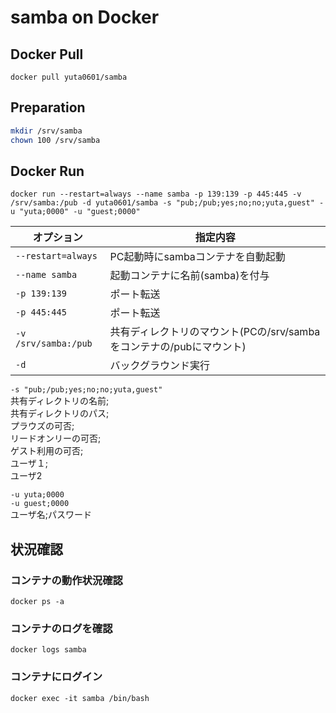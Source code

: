 # samba on Docker

## Docker Pull
`docker pull yuta0601/samba`

## Preparation

```sh
mkdir /srv/samba
chown 100 /srv/samba
```

## Docker Run
`docker run --restart=always --name samba -p 139:139 -p 445:445 -v /srv/samba:/pub -d yuta0601/samba -s "pub;/pub;yes;no;no;yuta,guest" -u "yuta;0000" -u "guest;0000"`

|オプション|指定内容|
|---|---|
|`--restart=always`|PC起動時にsambaコンテナを自動起動|
|`--name samba`|起動コンテナに名前(samba)を付与|
|`-p 139:139`|ポート転送|
|`-p 445:445`|ポート転送|
|`-v /srv/samba:/pub`|共有ディレクトリのマウント(PCの/srv/sambaをコンテナの/pubにマウント)|
|`-d`|バックグラウンド実行|

`-s "pub;/pub;yes;no;no;yuta,guest"`  
共有ディレクトリの名前;  
共有ディレクトリのパス;  
プラウズの可否;  
リードオンリーの可否;  
ゲスト利用の可否;  
ユーザ１;  
ユーザ2

`-u yuta;0000`  
`-u guest;0000`  
ユーザ名;パスワード

## 状況確認
### コンテナの動作状況確認
`docker ps -a`
### コンテナのログを確認
`docker logs samba`
### コンテナにログイン
`docker exec -it samba /bin/bash`